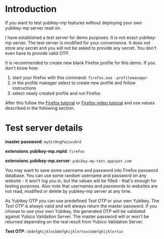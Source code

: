 # Introduction #

If you want to test yubikey-mp features without deploying your own yubikey-mp server read on.

I have established a test server for demo purposes. It is not exact yubikey-mp server. The test server is modified for your convenience. It does not store any secret and you will not be asked to provide any secret. You don't even have to provide valid OTP.

It is recommended to create new blank Firefox profile for this demo. If you don't know how:
  1. start your firefox with this command: `firefox.exe -profilemanager`
  1. in the profile manager select to create new profile and follow instructions
  1. select newly created profile and run Firefox

After this follow the [Firefox tutorial](TutorialFirefox.md) or [Firefox video tutorial](http://yubikey-mp.googlecode.com/svn/wiki/swf/firefox.htm) and use values described in the following section.

# Test server details #

**master password**: `myStr0ngPazzvvOrd`

**extensions.yubikey-mp.mpid**: `firefox`

**extensions.yubikey-mp.server**: `yubikey-mp-test.appspot.com`

You may want to save some username and password into Firefox password database. You can use some random username and password on any website - it won't log you in, but the values will be filled - that's enough for testing purposes. Also note that usernames and passwords to websites are not read, modified or delete by yubikey-mp server at any time.

As Yubikey OTP you can use predefined _Test OTP_ or your own Yubikey. The _Test OTP_ is always valid and will always return the master password. If you choose to use your own Yubikey, the generated OTP will be validated against Yubico Validation Server. The master password will or won't be returned depending on the real result from Yubico Validation Server.

**Test OTP**: `cbdefghijklncbdefghijklnrtuvcbdefghijklnrtuv`
